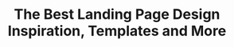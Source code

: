---
name: landingfolio
host: landingfolio.com
origin: https://landingfolio.com
pathname: /
search: ''
href: https://landingfolio.com/
title: The Best Landing Page Design Inspiration, Templates and More
ogTitle: The Best Landing Page Design Inspiration, Templates and More
twitterTitle: The Best Landing Page Design Inspiration, Templates and More
description: >-
  Looking for landing page inspiration? We've got you covered. Landingfolio
  features the best landing page designs, templates, component and more on the
  web. Get inspired by real landing page examples.
ogDescription: >-
  Looking for landing page inspiration? We've got you covered. Landingfolio
  features the best landing page designs, templates, component and more on the
  web. Get inspired by real landing page examples.
image: /_nuxt/img/main.e006d8b.png
ogImage: /_nuxt/img/main.e006d8b.png
twitterImage: https://landingfolio.com/_nuxt/img/main.e006d8b.png
keywords: ''

---